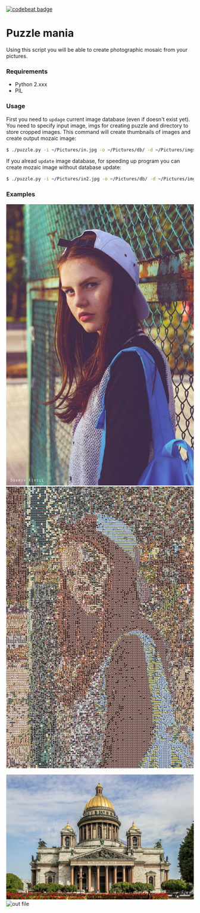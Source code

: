[![codebeat badge](https://codebeat.co/badges/4d79217c-c0cd-4092-bf2f-169e5bbda1cc)](https://codebeat.co/projects/github-com-luminousmen-puzzle_mania)

# Puzzle mania

Using this script you will be able to create photographic mosaic from your pictures. 

### Requirements


  - Python 2.xxx
  - PIL

### Usage

First you need to ```updage``` current image database (even if doesn't exist yet). You need to specify input image, imgs for creating puzzle and directory to store cropped images. This command will create thumbnails of images and create output mozaic image:

```bash
$ ./puzzle.py -i ~/Pictures/in.jpg -o ~/Pictures/db/ -d ~/Pictures/imgs/ --update

```

If you alread ```update``` image database, for speeding up program you can create mozaic image without database update:

```bash
$ ./puzzle.py -i ~/Pictures/in2.jpg -o ~/Pictures/db/ -d ~/Pictures/imgs/

```

### Examples
![in file2](/examples/in2.jpg)
![out file2](/examples/out2.jpg)

![in file](/examples/in.jpg)
![out file](/examples/out.jpg)
